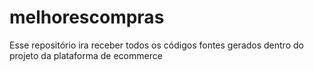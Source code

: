 # melhorescompras
Esse repositório ira receber todos os códigos fontes gerados dentro do projeto da plataforma de ecommerce 
